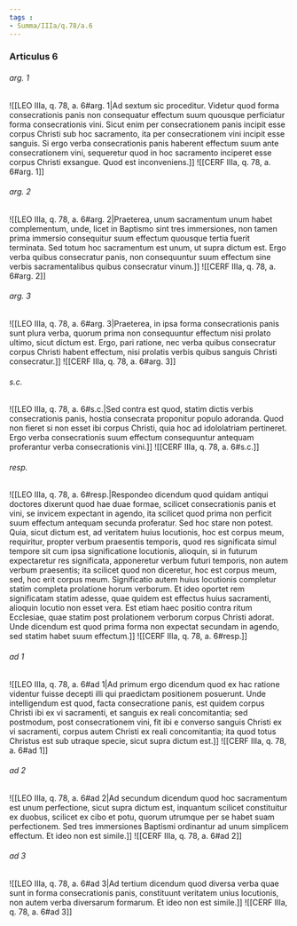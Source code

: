 ```yaml
---
tags : 
- Summa/IIIa/q.78/a.6
---
```


### Articulus 6

###### arg. 1
![[LEO IIIa, q. 78, a. 6#arg. 1|Ad sextum sic proceditur. Videtur quod forma consecrationis panis non consequatur effectum suum quousque perficiatur forma consecrationis vini. Sicut enim per consecrationem panis incipit esse corpus Christi sub hoc sacramento, ita per consecrationem vini incipit esse sanguis. Si ergo verba consecrationis panis haberent effectum suum ante consecrationem vini, sequeretur quod in hoc sacramento inciperet esse corpus Christi exsangue. Quod est inconveniens.]]
![[CERF IIIa, q. 78, a. 6#arg. 1]]

###### arg. 2
![[LEO IIIa, q. 78, a. 6#arg. 2|Praeterea, unum sacramentum unum habet complementum, unde, licet in Baptismo sint tres immersiones, non tamen prima immersio consequitur suum effectum quousque tertia fuerit terminata. Sed totum hoc sacramentum est unum, ut supra dictum est. Ergo verba quibus consecratur panis, non consequuntur suum effectum sine verbis sacramentalibus quibus consecratur vinum.]]
![[CERF IIIa, q. 78, a. 6#arg. 2]]

###### arg. 3
![[LEO IIIa, q. 78, a. 6#arg. 3|Praeterea, in ipsa forma consecrationis panis sunt plura verba, quorum prima non consequuntur effectum nisi prolato ultimo, sicut dictum est. Ergo, pari ratione, nec verba quibus consecratur corpus Christi habent effectum, nisi prolatis verbis quibus sanguis Christi consecratur.]]
![[CERF IIIa, q. 78, a. 6#arg. 3]]

###### s.c.
![[LEO IIIa, q. 78, a. 6#s.c.|Sed contra est quod, statim dictis verbis consecrationis panis, hostia consecrata proponitur populo adoranda. Quod non fieret si non esset ibi corpus Christi, quia hoc ad idololatriam pertineret. Ergo verba consecrationis suum effectum consequuntur antequam proferantur verba consecrationis vini.]]
![[CERF IIIa, q. 78, a. 6#s.c.]]

###### resp.
![[LEO IIIa, q. 78, a. 6#resp.|Respondeo dicendum quod quidam antiqui doctores dixerunt quod hae duae formae, scilicet consecrationis panis et vini, se invicem expectant in agendo, ita scilicet quod prima non perficit suum effectum antequam secunda proferatur. Sed hoc stare non potest. Quia, sicut dictum est, ad veritatem huius locutionis, hoc est corpus meum, requiritur, propter verbum praesentis temporis, quod res significata simul tempore sit cum ipsa significatione locutionis, alioquin, si in futurum expectaretur res significata, apponeretur verbum futuri temporis, non autem verbum praesentis; ita scilicet quod non diceretur, hoc est corpus meum, sed, hoc erit corpus meum. Significatio autem huius locutionis completur statim completa prolatione horum verborum. Et ideo oportet rem significatam statim adesse, quae quidem est effectus huius sacramenti, alioquin locutio non esset vera. Est etiam haec positio contra ritum Ecclesiae, quae statim post prolationem verborum corpus Christi adorat. Unde dicendum est quod prima forma non expectat secundam in agendo, sed statim habet suum effectum.]]
![[CERF IIIa, q. 78, a. 6#resp.]]

###### ad 1
![[LEO IIIa, q. 78, a. 6#ad 1|Ad primum ergo dicendum quod ex hac ratione videntur fuisse decepti illi qui praedictam positionem posuerunt. Unde intelligendum est quod, facta consecratione panis, est quidem corpus Christi ibi ex vi sacramenti, et sanguis ex reali concomitantia; sed postmodum, post consecrationem vini, fit ibi e converso sanguis Christi ex vi sacramenti, corpus autem Christi ex reali concomitantia; ita quod totus Christus est sub utraque specie, sicut supra dictum est.]]
![[CERF IIIa, q. 78, a. 6#ad 1]]

###### ad 2
![[LEO IIIa, q. 78, a. 6#ad 2|Ad secundum dicendum quod hoc sacramentum est unum perfectione, sicut supra dictum est, inquantum scilicet constituitur ex duobus, scilicet ex cibo et potu, quorum utrumque per se habet suam perfectionem. Sed tres immersiones Baptismi ordinantur ad unum simplicem effectum. Et ideo non est simile.]]
![[CERF IIIa, q. 78, a. 6#ad 2]]

###### ad 3
![[LEO IIIa, q. 78, a. 6#ad 3|Ad tertium dicendum quod diversa verba quae sunt in forma consecrationis panis, constituunt veritatem unius locutionis, non autem verba diversarum formarum. Et ideo non est simile.]]
![[CERF IIIa, q. 78, a. 6#ad 3]]

